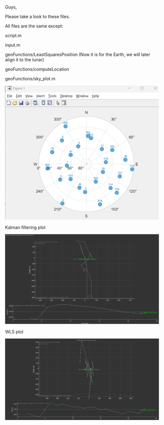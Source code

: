 
Guys,

Please take a look to these files.

All files are the same except:

script.m

input.m

geoFunctions/LeastSquaresPosition (Now it is for the Earth, we will later align it to the lunar)

geoFunctions/computeLocation

geoFunctions/sky_plot.m

![Alt text](/img/skyplot.png)


Kalman filtering plot

![Alt text](/img/Kalman_filtering_plot.png)


WLS plot

![Alt text](/img/WLS_plot.png)